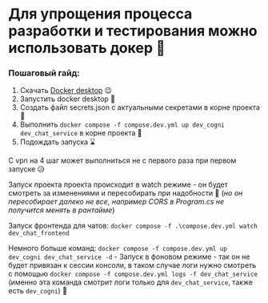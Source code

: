 # Для упрощения процесса разработки и тестирования можно использовать докер 🐳

### Пошаговый гайд:
1) Скачать [Docker desktop](https://www.docker.com/products/docker-desktop/) 😉
2) Запустить docker desktop 🤭
3) Создать файл secrets.json с актуальными секретами в корне проекта 🔐
4) Выполнить ```docker compose -f compose.dev.yml up dev_cogni dev_chat_service``` в корне проекта 👾
5) Подождать запуска ⌛

С vpn на 4 шаг может выполниться не с первого раза при первом запуске 😥

Запуск проекта проекта происходит в watch режиме - он будет смотреть за изменениями и пересобирать при надобности 🤯 (*но он пересобирает далеко не все, например CORS в Program.cs не получится менять в рантайме*)

Запуск фронтенда для чатов: ```docker compose -f .\compose.dev.yml watch dev_chat_frontend```

Немного больше команд:
```docker compose -f compose.dev.yml up dev_cogni dev_chat_service -d``` - Запуск в фоновом режиме - так он не будет привязан к сессии консоли, в таком случае логи нужно смотреть с помощью ```docker compose -f compose.dev.yml logs -f dev_chat_service``` (именно эта команда смотрит логи только для ```dev_chat_service```, также есть ```dev_cogni```) 🫣